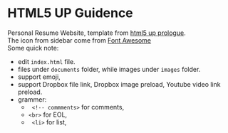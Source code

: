 # HTML5 UP Guidence
Personal Resume Website, template from [html5 up prologue](https://html5up.net/prologue).   
The icon from sidebar come from [Font Awesome](https://fontawesome.com/v4.7.0/)  
Some quick note:  
* edit ```index.html``` file.
* files under ```documents``` folder, while images under ```images``` folder.
* support emoji,
* support Dropbox file link, Dropbox image preload, Youtube video link preload.
* grammer:
    * ``` <!-- commments>``` for comments,
    * ``` <br> ``` for EOL,
    * ``` <li>``` for list,
